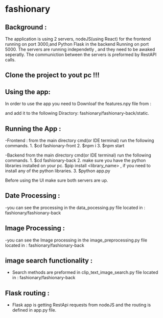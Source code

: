 # fashionary
## Background :
The application is using 2 servers, nodeJS(using React) for the frontend running on port 3000,and Python Flask in the backend Running on port 5000.
The servers are running independetly , and they need to be awaked seperatly.
The communiction between the servers is preformed by RestAPI calls.

## Clone the project to yout pc !!!

## Using the app:
In order to use the app you need to Downloaf the features.npy file from :
 <Link>
and add it to the following Diractory:
fashionary/fashionary-back/static.

## Running the App :

-Frontend :
from the main directory cmd(or IDE terminal) run the following commands.
    1. $cd fashionary-front
    2. $npm i
    3. $npm start

-Backend
from the main directory cmd(or IDE terminal) run the following commands.
    1. $cd fashionary-back
    2. make sure you have the python libraries installed on your pc.
    $pip install <library_name> , if you need to install any of the python libraries.
    3. $python app.py 

Before using the UI make sure both servers are up.

## Date Processing :
-you can see the processing in the data_pocessing.py file located in :
fashionary/fashionary-back

## Image Processing :
-you can see the Image processing in the image_preprocessing.py file located in :
fashionary/fashionary-back

## image search functionality :
- Search methods are preformed in clip_text_image_search.py file located in :
fashionary/fashionary-back

## Flask routing :
- Flask app is getting RestApi requests from nodeJS and the routing is defined in app.py file.